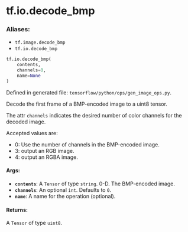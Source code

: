 <div itemscope itemtype="http://developers.google.com/ReferenceObject">
<meta itemprop="name" content="tf.io.decode_bmp" />
<meta itemprop="path" content="Stable" />
</div>

# tf.io.decode_bmp

### Aliases:

* `tf.image.decode_bmp`
* `tf.io.decode_bmp`

``` python
tf.io.decode_bmp(
    contents,
    channels=0,
    name=None
)
```



Defined in generated file: `tensorflow/python/ops/gen_image_ops.py`.

Decode the first frame of a BMP-encoded image to a uint8 tensor.

The attr `channels` indicates the desired number of color channels for the
decoded image.

Accepted values are:

*   0: Use the number of channels in the BMP-encoded image.
*   3: output an RGB image.
*   4: output an RGBA image.

#### Args:

* <b>`contents`</b>: A `Tensor` of type `string`. 0-D.  The BMP-encoded image.
* <b>`channels`</b>: An optional `int`. Defaults to `0`.
* <b>`name`</b>: A name for the operation (optional).


#### Returns:

A `Tensor` of type `uint8`.